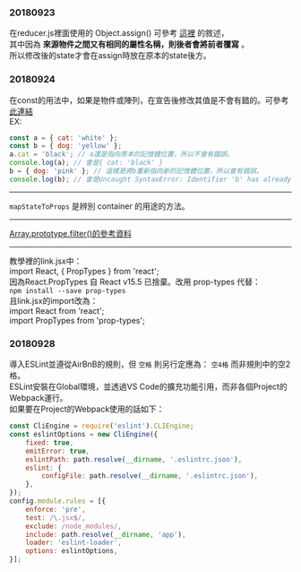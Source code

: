 ### 20180923  
在reducer.js裡面使用的 Object.assign() 可參考 [這裡](https://developer.mozilla.org/zh-TW/docs/Web/JavaScript/Reference/Global_Objects/Object/assign) 的敘述，  
其中因為 **來源物件之間又有相同的屬性名稱，則後者會將前者覆寫** 。  
所以修改後的state才會在assign時放在原本的state後方。  

### 20180924  
在const的用法中，如果是物件或陣列，在宣告後修改其值是不會有錯的。可參考[此連結](https://pjchender.blogspot.com/2017/01/const.html)  
EX:  
```javascript
const a = { cat: 'white' };  
const b = { dog: 'yellow' };  
a.cat = 'black'; // a還是指向原本的記憶體位置，所以不會有錯誤。  
console.log(a); // 會是{ cat: 'black' }  
b = { dog: 'pink' }; // 這樣是將b重新指向新的記憶體位置，所以會有錯誤。  
console.log(b); // 會是Uncaught SyntaxError: Identifier 'b' has already been declared  
```

---  

`mapStateToProps` 是辨別 container 的用途的方法。  

---  

[Array.prototype.filter()的參考資料](https://wcc723.github.io/javascript/2017/06/29/es6-native-array/#Array-prototype-filter)  

---  

教學裡的link.jsx中：  
import React, { PropTypes } from 'react';  
因為React.PropTypes 自 React v15.5 已捨棄。改用 prop-types 代替：  
`npm install --save prop-types`  
且link.jsx的import改為：  
import React from 'react';  
import PropTypes from 'prop-types';  

### 20180928  
導入ESLint並遵從AirBnB的規則，但 `空格` 則另行定應為： `空4格` 而非規則中的空2格。  
ESLint安裝在Global環境，並透過VS Code的擴充功能引用，而非各個Project的Webpack運行。  
如果要在Project的Webpack使用的話如下：  
```javascript
const CliEngine = require('eslint').CLIEngine;  
const eslintOptions = new CliEngine({  
    fixed: true,  
    emitError: true,  
    eslintPath: path.resolve(__dirname, '.eslintrc.json'),  
    eslint: {  
        configFile: path.resolve(__dirname, '.eslintrc.json'),  
    },  
});  
config.module.rules = [{  
    enforce: 'pre',  
    test: /\.jsx$/,  
    exclude: /node_modules/,  
    include: path.resolve(__dirname, 'app'),  
    loader: 'eslint-loader',  
    options: eslintOptions,  
}];  
```
